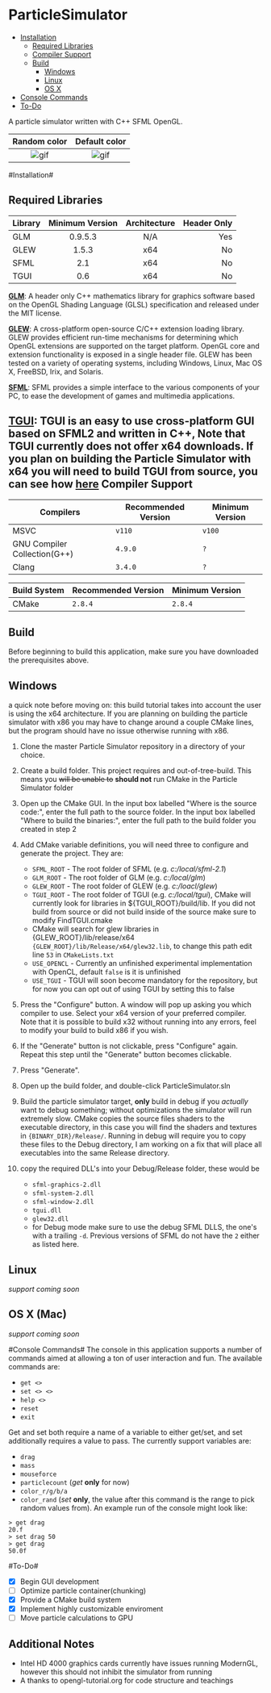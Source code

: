 ParticleSimulator
=================

* [Installation](https://github.com/Syntaf/ParticleSimulator/tree/mGL_sync/README.md#installation)
    * [Required Libraries](https://github.com/Syntaf/ParticleSimulator/tree/mGL_sync/README.md#required-libraries)
    * [Compiler Support](https://github.com/Syntaf/ParticleSimulator/tree/mGL_sync/README.md#compiler-support)
    * [Build](https://github.com/Syntaf/ParticleSimulator/tree/mGL_sync/README.md#build)
      * [Windows](https://github.com/Syntaf/ParticleSimulator/tree/mGL_sync/README.md#windows)
      * [Linux](https://github.com/Syntaf/ParticleSimulator/tree/mGL_sync/README.md#linux)
      * [OS X](https://github.com/Syntaf/ParticleSimulator/tree/mGL_sync/README.md#os-x-mac)
* [Console Commands](https://github.com/Syntaf/ParticleSimulator/tree/mGL_sync/README.md#console-commands)
* [To-Do](https://github.com/Syntaf/ParticleSimulator/tree/mGL_sync/README.md#to-do)

A particle simulator written with C++ SFML OpenGL. 

Random color | Default color
:-----------:|:--------------:
![gif](http://i.imgur.com/WNB2BEY.gif) | ![gif](http://i.imgur.com/DaPWowN.gif)

#Installation#

**Required Libraries**
--------------------------------------------------------

| Library        | Minimum Version | Architecture |Header Only  |
| -------------  |:-------------:  | :---------:  |-----:       |
| GLM            | 0.9.5.3         | N/A          |  Yes        |
| GLEW           | 1.5.3           | x64          |  No         |
| SFML           | 2.1             | x64          |  No         |
| TGUI           | 0.6             | x64          |  No         |
[**GLM**](http://glm.g-truc.net/0.9.5/index.html):  A header only C++ mathematics library for graphics software based on the OpenGL Shading Language (GLSL) specification and released under the MIT license.

[**GLEW**](http://glew.sourceforge.net/):   A cross-platform open-source C/C++ extension loading library. GLEW provides efficient run-time mechanisms for determining which OpenGL extensions are supported on the target platform. OpenGL core and extension functionality is exposed in a single header file. GLEW has been tested on a variety of operating systems, including Windows, Linux, Mac OS X, FreeBSD, Irix, and Solaris.
  
[**SFML**](http://www.sfml-dev.org/):   SFML provides a simple interface to the various components of your PC, to ease the development of games and multimedia applications.

[**TGUI**](http://tgui.eu/):  TGUI is an easy to use cross-platform GUI based on SFML2 and written in C++, **Note** that TGUI currently does not offer x64 downloads. If you plan on building the Particle Simulator with x64 you will need to build TGUI from source, you can see how [here](http://tgui.eu/tutorials/v06/visual-studio/)
**Compiler Support**
--------------------------------------------------------

|  Compilers  |  Recommended Version  |  Minimum Version  |
| ----------- | --------------------- | ----------------- |
| MSVC | `v110` |  `v100` |
| GNU Compiler Collection(G++) | `4.9.0` | `?` |
| Clang | `3.4.0` | `?` |

| Build System | Recommended Version | Minimum Version |
|--------------|---------------------|-----------------|
| CMake | `2.8.4` | `2.8.4` |


Build
-----------------
Before beginning to build this application, make sure you have downloaded the prerequisites above.

Windows
--------
a quick note before moving on: this build tutorial takes into account the user is using the x64 architecture. If you are planning on building the particle simulator with x86 you may have to change around a couple CMake lines, but the program should have no issue otherwise running with x86.

1. Clone the master Particle Simulator repository in a directory of your choice.

2. Create a build folder. This project requires and out-of-tree-build. This means you ~~will be unable to~~ **should not** run CMake in the Particle Simulator folder

3. Open up the CMake GUI. In the input box labelled "Where is the source code:", enter the full path to the source folder. In the input box labelled "Where to build the binaries:", enter the full path to the build folder you created in step 2

4. Add CMake variable definitions, you will need three to configure and generate the project. They are:
    * `SFML_ROOT` - The root folder of SFML (e.g. *c:/local/sfml-2.1*)
    * `GLM_ROOT` - The root folder of GLM (e.g. *c:/local/glm*)
    * `GLEW_ROOT` - The root folder of GLEW (e.g. *c:/loacl/glew*)
    * `TGUI_ROOT` - The root folder of TGUI (e.g. *c:/local/tgui*), CMake will currently look for libraries in ${TGUI_ROOT}/build/lib. If you did not build from source or did not build inside of the source make sure to modify FindTGUI.cmake
    * CMake will search for glew libraries in {GLEW_ROOT}/lib/release/x64 `{GLEW_ROOT}/lib/Release/x64/glew32.lib`, to change this path edit line `53` in `CMakeLists.txt`
    * `USE_OPENCL` - Currently an unfinished experimental implementation with OpenCL, default `false` is it is unfinished
    * `USE_TGUI` - TGUI will soon become mandatory for the repository, but for now you can opt out of using TGUI by setting this to false
5. Press the "Configure" button. A window will pop up asking you which compiler to use. Select your x64 version of your preferred compiler. Note that it is possible to build x32 without running into any errors, feel to modify your build to build x86 if you wish.

6. If the "Generate" button is not clickable, press "Configure" again. Repeat this step until the "Generate" button becomes clickable.

7. Press "Generate".

8. Open up the build folder, and double-click ParticleSimulator.sln

9. Build the particle simulator target, **only** build in debug if you *actually* want to debug something; without optimizations the simulator will run extremely slow. CMake copies the source files shaders to the executable directory, in this case you will find the shaders and textures in `{BINARY_DIR}/Release/`. Running in debug will require you to copy these files to the Debug directory, I am working on a fix that will place all executables into the same Release directory.

10. copy the required DLL's into your Debug/Release folder, these would be
    * `sfml-graphics-2.dll`
    * `sfml-system-2.dll`
    * `sfml-window-2.dll`
    * `tgui.dll`
    * `glew32.dll`
    * for Debug mode make sure to use the debug SFML DLLS, the one's with a trailing `-d`. Previous versions of SFML do not have the `2` either as listed here.

Linux
------
*support coming soon*

OS X (Mac)
----------
*support coming soon*

#Console Commands#
The console in this application supports a number of commands aimed at allowing a ton of user interaction and fun. The available commands are:
   * `get <>`
   * `set <> <>`
   * `help <>`
   * `reset`
   * `exit`

Get and set both require a name of a variable to either get/set, and set additionally requires a value to pass. The currently support variables are:

   * `drag`
   * `mass`
   * `mouseforce`
   * `particlecount` (*get* **only** for now)
   * `color_r/g/b/a`
   * `color_rand` (*set* **only**, the value after this command is the range to pick random values from).
An example run of the console might look like:
````
> get drag
20.f
> set drag 50
> get drag
50.0f
````
#To-Do#
- [x] Begin GUI development
- [ ] Optimize particle container(chunking)
- [x] Provide a CMake build system
- [x] Implement highly customizable enviroment
- [ ] Move particle calculations to GPU

Additional Notes
-------------------------
- Intel HD 4000 graphics cards currently have issues running ModernGL, however this should not inhibit the simulator from running
- A thanks to opengl-tutorial.org for code structure and teachings
